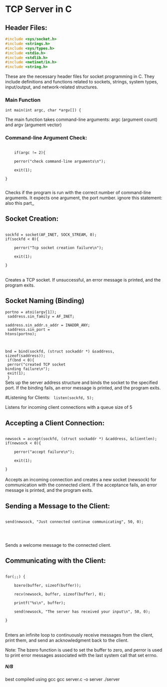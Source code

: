 # TCP Server in C

## Header Files:

```c
#include <sys/socket.h>
#include <strings.h>
#include <sys/types.h>
#include <stdio.h>
#include <stdlib.h>
#include <netinet/in.h>
#include <string.h>
```

These are the necessary header files for socket programming in C. They include definitions and functions related to sockets, strings, system types, input/output, and network-related structures.

### Main Function

    int main(int argc, char *argv[]) {

The main function takes command-line arguments: argc (argument count) and argv (argument vector)

### Command-line Argument Check:

<code>
    if(argc != 2){ <br>
    perror("check command-line arguments\n");<br>
    exit(1);<br>
}<br>
</code>

<p> Checks if the program is run with the correct number of command-line arguments. It expects one argument, the port number.
ignore this statement: also this part,,
</p>

## Socket Creation:

<code>
sockfd = socket(AF_INET, SOCK_STREAM, 0);
if(sockfd < 0){<br>
    perror("Tcp socket creation failure\n");<br>
    exit(1);<br>
}

</code>

<br>
Creates a TCP socket. If unsuccessful, an error message is printed, and the program exits.

## Socket Naming (Binding)

<code>portno = atoi(argv[1]);<br>
saddress.sin_family = AF_INET;<br>
saddress.sin_addr.s_addr = INADDR_ANY;<br>
saddress.sin_port = htons(portno);<br>

bnd = bind(sockfd, (struct sockaddr \*) &saddress, sizeof(saddress));<br>
if(bnd < 0){<br>
perror("created TCP socket binding failure\n");<br>
exit(1);<br>
}
</code>
<br>
Sets up the server address structure and binds the socket to the specified port. If the binding fails, an error message is printed, and the program exits.

#Listening for Clients:
<code>
listen(sockfd, 5);<br>
</code>
<br>
Listens for incoming client connections with a queue size of 5

## Accepting a Client Connection:

<code>
newsock = accept(sockfd, (struct sockaddr *) &caddress, &clientlen);
if(newsock < 0){<br>
    perror("accept failure\n");<br>
    exit(1);<br>
}
</code>
<br>
Accepts an incoming connection and creates a new socket (newsock) for communication with the connected client. If the acceptance fails, an error message is printed, and the program exits.

## Sending a Message to the Client:

<code>
send(newsock, "Just connected continue communicating", 50, 0);<br>

</code>
<br>

Sends a welcome message to the connected client.

## Communicating with the Client:

<code>
for(;;) {<br>
    bzero(buffer, sizeof(buffer));<br>
    recv(newsock, buffer, sizeof(buffer), 0);<br>
    printf("%s\n", buffer);<br>
    send(newsock, "The server has received your input\n", 50, 0);<br>
}

</code>
<br>
Enters an infinite loop to continuously receive messages from the client, print them, and send an acknowledgment back to the client.

Note: The bzero function is used to set the buffer to zero, and perror is used to print error messages associated with the last system call that set errno.


##### N/B 
best compiled using gcc
gcc server.c -o server
./server